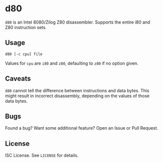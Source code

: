 d80
===
`d80` is an Intel 8080/Zilog Z80 disassembler.
Supports the entire i80 and Z80 instruction sets.

Usage
-----
```
d80 [-c cpu] file
```
Values for `cpu` are `i80` and `z80`, defaulting to `z80` if no option given.

Caveats
-------
`d80` cannot tell the difference between instructions and data bytes.
This might result in incorrect disassembly, depending on the values of those
data bytes.

Bugs
----
Found a bug? Want some additional feature? Open an Issue or Pull Request.

License
-------
ISC License. See `LICENSE` for details.
